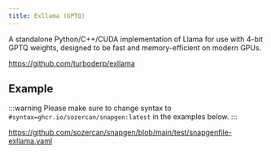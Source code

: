 ```yaml
---
title: Exllama (GPTQ)
---
```


A standalone Python/C++/CUDA implementation of Llama for use with 4-bit GPTQ weights, designed to be fast and memory-efficient on modern GPUs.

https://github.com/turboderp/exllama

## Example

:::warning
Please make sure to change syntax to `#syntax=ghcr.io/sozercan/snapgen:latest` in the examples below.
:::

https://github.com/sozercan/snapgen/blob/main/test/snapgenfile-exllama.yaml

